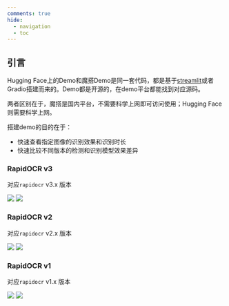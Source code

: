 ```yaml
---
comments: true
hide:
  - navigation
  - toc
---
```


## 引言

Hugging Face上的Demo和魔搭Demo是同一套代码，都是基于[streamlit](https://streamlit.io/)或者Gradio搭建而来的。Demo都是开源的，在demo平台都能找到对应源码。

两者区别在于，魔搭是国内平台，不需要科学上网即可访问使用；Hugging Face则需要科学上网。

搭建demo的目的在于：

- 快速查看指定图像的识别效果和识别时长
- 快速比较不同版本的检测和识别模型效果差异

### RapidOCR v3

对应`rapidocr` v3.x 版本

<p align="left">
    <a href="https://huggingface.co/spaces/RapidAI/RapidOCRv3" target="_blank"><img src="https://img.shields.io/badge/%F0%9F%A4%97-Hugging Face Demo%20v3-blue"></a>
    <a href="https://www.modelscope.cn/studios/RapidAI/RapidOCRv3.0.0" target="_blank"><img src="https://img.shields.io/badge/ModelScope-Demo%20v3-blue"></a>
</p>

### RapidOCR v2

对应`rapidocr` v2.x 版本

<p align="left">
    <a href="https://huggingface.co/spaces/RapidAI/RapidOCRv2" target="_blank"><img src="https://img.shields.io/badge/%F0%9F%A4%97-Hugging Face Demo%20v2-blue"></a>
    <a href="https://www.modelscope.cn/studios/RapidAI/RapidOCRv2" target="_blank"><img src="https://img.shields.io/badge/ModelScope-Demo%20v2-blue"></a>
</p>

### RapidOCR v1

对应`rapidocr` v1.x 版本

<p align="left">
    <a href="https://huggingface.co/spaces/RapidAI/RapidOCR" target="_blank"><img src="https://img.shields.io/badge/%F0%9F%A4%97-Hugging Face Demo%20v1-blue"></a>
    <a href="https://www.modelscope.cn/studios/RapidAI/RapidOCRDemo" target="_blank"><img src="https://img.shields.io/badge/ModelScope-Demo%20v1-blue"></a>
</p>
